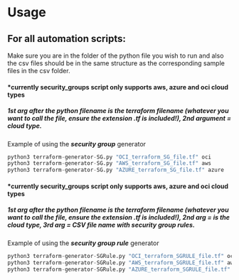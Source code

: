 # Usage

## For all automation scripts:

Make sure you are in the folder of the python file you wish to run and also the csv files should be in the same structure as the corresponding sample files in the csv folder.

#### *currently security_groups script only supports aws, azure and oci cloud types
##### 1st arg after the python filename is the terraform filename (whatever you want to call the file, ensure the extension .tf is included!), 2nd argument = cloud type.
Example of using the *__security group__* generator
```python
python3 terraform-generator-SG.py "OCI_terraform_SG_file.tf" oci
python3 terraform-generator-SG.py "AWS_terraform_SG_file.tf" aws
python3 terraform-generator-SG.py "AZURE_terraform_SG_file.tf" azure
```

#### *currently security_groups script only supports aws, azure and oci cloud types
##### 1st arg after the python filename is the terraform filename (whatever you want to call the file, ensure the extension .tf is included!), 2nd arg =  is the cloud type, 3rd arg = CSV file name with security group rules.
Example of using the *__security group rule__* generator
```python
python3 terraform-generator-SGRule.py "OCI_terraform_SGRULE_file.tf" oci "OCI_short_rule_sample.csv"
python3 terraform-generator-SGRule.py "AWS_terraform_SGRULE_file.tf" aws "AWS_short_rule_sample.csv"
python3 terraform-generator-SGRule.py "AZURE_terraform_SGRULE_file.tf" azure "Azure_short_rule_sample.csv"
```
